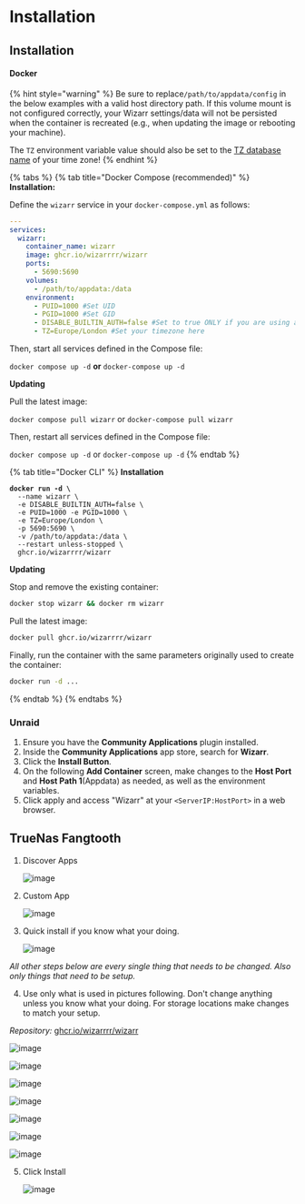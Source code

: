 # Installation

## Installation

#### Docker

{% hint style="warning" %}
Be sure to replace`/path/to/appdata/config` in the below examples with a valid host directory path. If this volume mount is not configured correctly, your Wizarr settings/data will not be persisted when the container is recreated (e.g., when updating the image or rebooting your machine).

The `TZ` environment variable value should also be set to the [TZ database name](https://en.wikipedia.org/wiki/List_of_tz_database_time_zones) of your time zone!
{% endhint %}

{% tabs %}
{% tab title="Docker Compose (recommended)" %}
**Installation:**

Define the `wizarr` service in your `docker-compose.yml` as follows:

```yaml
---
services:
  wizarr:
    container_name: wizarr
    image: ghcr.io/wizarrrr/wizarr
    ports:
      - 5690:5690
    volumes:
      - /path/to/appdata:/data
    environment:
      - PUID=1000 #Set UID
      - PGID=1000 #Set GID
      - DISABLE_BUILTIN_AUTH=false #Set to true ONLY if you are using another auth provider (Authelia, Authentik, etc)
      - TZ=Europe/London #Set your timezone here
```

Then, start all services defined in the Compose file:

`docker compose up -d` **or** `docker-compose up -d`

**Updating**

Pull the latest image:

`docker compose pull wizarr` or `docker-compose pull wizarr`

Then, restart all services defined in the Compose file:

`docker compose up -d` or `docker-compose up -d`
{% endtab %}

{% tab title="Docker CLI" %}
**Installation**

<pre class="language-bash"><code class="lang-bash"><strong>docker run -d \
</strong>  --name wizarr \
  -e DISABLE_BUILTIN_AUTH=false \
  -e PUID=1000 -e PGID=1000 \
  -e TZ=Europe/London \
  -p 5690:5690 \
  -v /path/to/appdata:/data \
  --restart unless-stopped \
  ghcr.io/wizarrrr/wizarr
</code></pre>

**Updating**

Stop and remove the existing container:

```bash
docker stop wizarr && docker rm wizarr
```

Pull the latest image:

```bash
docker pull ghcr.io/wizarrrr/wizarr
```

Finally, run the container with the same parameters originally used to create the container:

```bash
docker run -d ...
```
{% endtab %}
{% endtabs %}

### Unraid

1. Ensure you have the **Community Applications** plugin installed.
2. Inside the **Community Applications** app store, search for **Wizarr**.
3. Click the **Install Button**.
4. On the following **Add Container** screen, make changes to the **Host Port** and **Host Path 1**(Appdata) as needed, as well as the environment variables.
5. Click apply and access "Wizarr" at your `<ServerIP:HostPort>` in a web browser.

## TrueNas Fangtooth

1.  Discover Apps

    ![image](https://github.com/user-attachments/assets/a99db34b-34f8-423c-8a56-617c87bf4c6a)
2.  Custom App

    ![image](https://github.com/user-attachments/assets/43e9ee74-3430-4dd5-8a82-0907f9877262)
3.  Quick install if you know what your doing.

    ![image](https://github.com/user-attachments/assets/fae99bb7-ee49-49cf-a611-007074a9ab5e)

_All other steps below are every single thing that needs to be changed. Also only things that need to be setup._

4. Use only what is used in pictures following. Don't change anything unless you know what your doing. For storage locations make changes to match your setup.

_Repository:_ [ghcr.io/wizarrrr/wizarr](ghcr.io/wizarrrr/wizarr/)

![image](https://github.com/user-attachments/assets/e4a91eb3-58d8-4ab5-8f1c-fdb775b408a6)

![image](https://github.com/user-attachments/assets/d44dec66-d520-4e2d-a6d3-6ea623c457c5)

![image](https://github.com/user-attachments/assets/f8ebb365-7404-4417-af70-b0f81a1275ba)

![image](https://github.com/user-attachments/assets/5888758f-4c4b-4756-b168-78647d5e6bd5)

![image](https://github.com/user-attachments/assets/d4e05d81-8e49-418c-a86c-1804ed0f002d)

![image](https://github.com/user-attachments/assets/c6737814-b871-46cd-900f-3a51e42bd4b9)

![image](https://github.com/user-attachments/assets/27c6e67b-eabe-4d40-b237-400d237f634e)

5.  Click Install

    ![image](https://github.com/user-attachments/assets/41a7a6df-cb5d-4379-8272-f622ac837235)
